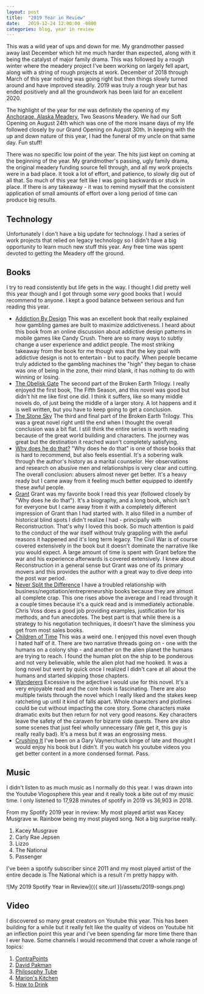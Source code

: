 ```yaml
---
layout: post
title:  "2019 Year in Review"
date:   2019-12-24 12:00:00 -0800
categories: blog, year in review
---
```


This was a wild year of ups and down for me. My grandmother passed away last December which hit me much harder than expected, along with it being the catalyst of major family drama. This was followed by a rough winter where the meadery project I've been working on largely fell apart, along with a string of rough projects at work. December of 2018 through March of this year nothing was going right but then things slowly turned around and have improved steadily. 2019 was truly a rough year but has ended positively and all the groundwork has been laid for an excellent 2020.

The highlight of the year for me was definitely the opening of my [Anchorage, Alaska Meadery](https://www.google.com "Two Seasons Mead"), Two Seasons Meadery. We had our Soft Opening on August 24th which was one of the more insane days of my life followed closely by our Grand Opening on August 30th. In keeping with the up and down nature of this year, I had the funeral of my uncle on that same day. Fun stuff!

There was no specific low point of the year. The hits just kept on coming at the beginning of the year. My grandmother's passing, ugly family drama, the original meadery funding source fell through, and all my work projects were in a bad place. It took a lot of effort, and patience, to slowly dig out of all that.
So much of this year felt like I was going backwards or stuck in place. If there is any takeaway - it was to remind myself that the consistent application of small amounts of effort over a long period of time can produce big results.

## Technology

Unfortunately I don't have a big update for technology. I had a series of work projects that relied on legacy technology so I didn't have a big opportunity to learn much new stuff this year. Any free time was spent devoted to getting the Meadery off the ground.

## Books

I try to read consistently but life gets in the way. I thought I did pretty well this year though and I got through some *very* good books that I would recommend to anyone. I kept a good balance between serious and fun reading this year.

* [Addiction By Design](https://www.natashadowschull.org/addiction-by-design/)
This was an excellent book that really explained how gambling games are built to maximize addictiveness. I heard about this book from an online discussion about addictive design patterns in mobile games like Candy Crush. There are so many ways to subtly change a user experience and addict people. The most striking takeaway from the book for me though was that the key goal with addictive design is not to entertain - but to pacify. When people became truly addicted to the gambling machines the "high" they began to chase was one of being in the zone, their mind blank, it has nothing to do with winning or losing.
* [The Obelisk Gate](http://nkjemisin.com/books/book-two-the-obelisk-gate/)
The second part of the Broken Earth Trilogy. I really enjoyed the first book, The Fifth Season, and this novel was good but didn't hit me like first one did. I think it suffers, like so many middle novels do, of just being the middle of a larger story. A lot happens and it is well written, but you have to keep going to get a conclusion.
* [The Stone Sky](http://nkjemisin.com/books/the-stone-sky/)
The third and final part of the Broken Earth Trilogy. This was a great novel right until the end when I thought the overall conclusion was a bit flat. I still think the entire series is worth reading because of the great world building and characters. The journey was great but the destination it reached wasn't completely satisfying.
* [Why does he do that?](http://lundybancroft.com/books/)
"Why does he do that" is one of those books that is hard to recommend, but also feels essential. It's a sobering walk through the author's history as a marital counselor. Her observations and research on abusive men and relationships is very clear and cutting. The overall conclusion: abusers almost never get better. It's a heavy ready but I came away from it feeling much better equipped to identify these awful people.
* [Grant](https://en.wikipedia.org/wiki/Grant_(book))
Grant was my favorite book I read this year (followed closely by "Why does he do that"). It's a biography, and a long book, which isn't for everyone but I came away from it with a completely different impression of Grant than I had started with. It also filled in a number of historical blind spots I didn't realize I had - principally with Reconstruction.
That's why I loved this book. So much attention is paid to the conduct of the war itself without truly grappling with the awful reasons it happened and it's long term legacy. The Civil War is of course covered extensively in the book but it doesn't dominate the narrative like you would expect. A large amount of time is spent with Grant before the war and his experience afterwards is covered extensively. I knew about Reconstruction in a general sense but Grant was one of its primary movers and this provides the author with a great way to dive deep into the post war period.
* [Never Split the Difference](https://www.blackswanltd.com/)
I have a troubled relationship with business/negotiation/entrepreneurship books because they are almost all complete crap. This one rises above the average and I read through it a couple times because it's a quick read and is immediately actionable. Chris Voss does a good job providing examples, justification for his methods, and fun anecdotes. The best part is that while there is a strategy to his negotiation techniques, it doesn't have the sliminess you get from most sales books.
* [Children of Time](https://www.amazon.com/dp/B07DN8BQMD/)
This was a weird one. I enjoyed this novel even though I hated half of it. There are two narrative threads going on - one with the humans on a colony ship - and another on the alien planet the humans are trying to reach. I found the human plot on the ship to be ponderous and not very believable, while the alien plot had me hooked. It was a long novel but went by quick once I realized I didn't care at all about the humans and started skipping those chapters.
* [Wanderers](https://www.amazon.com/dp/B07JD1CH2H/)
Excessive is the adjective I would use for this novel. It's a very enjoyable read and the core hook is fascinating. There are also multiple twists through the novel which I really liked and the stakes keep ratcheting up until it kind of falls apart. Whole characters and plotlines could be cut without impacting the core story. Some characters make dramatic exits but then return for not very good reasons. Key characters leave the safety of the caraven for bizarre side quests. There are also some scenes that just feel wholly unnecessary (We get it, this guy is really really bad). It's a mess but it was an engrossing mess.
* [Crushing It](https://www.amazon.com/dp/B072DV2GHG/)
I've been on a Gary Vaynerchuck binge of late and thought I would enjoy his book but I didn't. If you watch his youtube videos you get better content in a more condensed format. Pass.

## Music

I didn't listen to as much music as I normally do this year. I was drawn into the Youtube Vlogosphere this year and it really took a bite out of my music time. I only listened to 17,928 minutes of spotify in 2019 vs 36,903 in 2018. 

From my Spotify 2019 year in review:
My most played artist was Kacey Musgrave w. Rainbow being my most played song. Not a big surprise really.

1. Kacey Musgrave
2. Carly Rae Jepsen
3. Lizzo
4. The National
5. Passenger

I've been a spotify subscriber since 2011 and my most played artist of the entire decade is The National which is a result i'm pretty happy with.

![My 2019 Spotify Year in Review]({{ site.url }}/assets/2019-songs.png)

## Video

I discovered so many great creators on Youtube this year. This has been building for a while but it really felt like the quality of videos on Youtube hit an inflection point this year and i've been spending far more time there than I ever have. Some channels I would recommend that cover a whole range of topics:

1. [ContraPoints](https://www.youtube.com/channel/UCNvsIonJdJ5E4EXMa65VYpA)
2. [David Pakman](https://www.youtube.com/channel/UCvixJtaXuNdMPUGdOPcY8Ag)
3. [Philosophy Tube](https://www.youtube.com/user/thephilosophytube)
4. [Marion's Kitchen](https://www.youtube.com/channel/UCN1h109PDDp_wYIFsoWmZrQ)
5. [How to Drink](https://www.youtube.com/channel/UCioZY1p0bZ4Xt-yodw8_cBQ)
